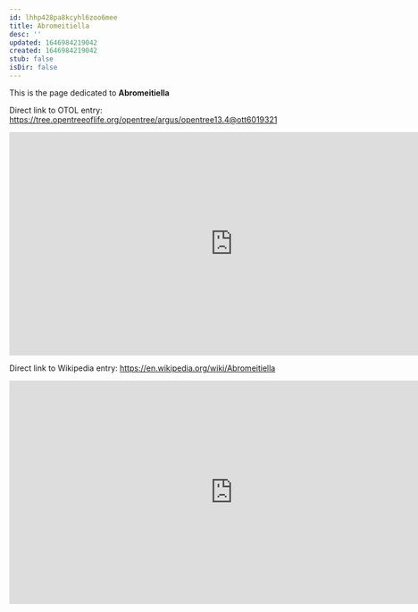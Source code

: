 ```yaml
---
id: lhhp428pa8kcyhl6zoo6mee
title: Abromeitiella
desc: ''
updated: 1646984219042
created: 1646984219042
stub: false
isDir: false
---
```

This is the page dedicated to **Abromeitiella**


Direct link to OTOL entry: https://tree.opentreeoflife.org/opentree/argus/opentree13.4@ott6019321



<html>
    <body>
    <iframe src="https://tree.opentreeoflife.org/opentree/argus/opentree13.4@ott6019321"
    width="800" height="400" frameborder="0" allowfullscreen> </iframe>
    </body>
</html>
    


Direct link to Wikipedia entry: https://en.wikipedia.org/wiki/Abromeitiella



<html>
    <body>
    <iframe src="https://en.wikipedia.org/wiki/Abromeitiella"
    width="800" height="400" frameborder="0" allowfullscreen> </iframe>
    </body>
</html>
    
